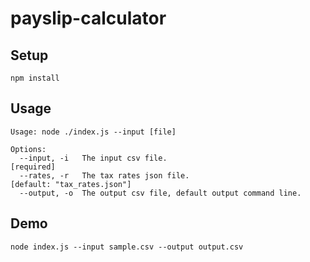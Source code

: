 # payslip-calculator

## Setup
```
npm install
```

## Usage
```
Usage: node ./index.js --input [file]

Options:
  --input, -i   The input csv file.                                [required]
  --rates, -r   The tax rates json file.                           [default: "tax_rates.json"]
  --output, -o  The output csv file, default output command line.
```

## Demo
```
node index.js --input sample.csv --output output.csv
```

